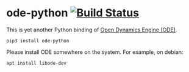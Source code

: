 # ode-python [![Build Status](https://travis-ci.com/qoosky/ode-python.svg?branch=master)](https://travis-ci.com/qoosky/ode-python)

This is yet another Python binding of [Open Dynamics Engine (ODE)](https://www.ode.org/).

	pip3 install ode-python

Please install ODE somewhere on the system. For example, on debian:

	apt install libode-dev

